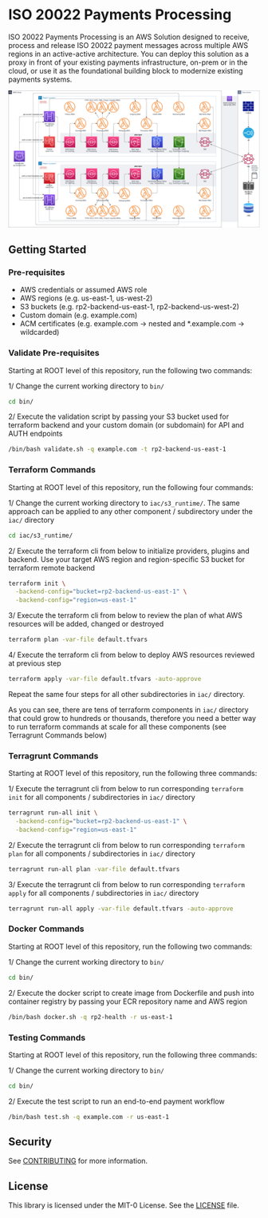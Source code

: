 # ISO 20022 Payments Processing

ISO 20022 Payments Processing is an AWS Solution designed to receive, process
and release ISO 20022 payment messages across multiple AWS regions in an
active-active architecture. You can deploy this solution as a proxy in front of
your existing payments infrastructure, on-prem or in the cloud, or use it as
the foundational building block to modernize existing payments systems.

![Architecture Diagram](./docs/architecture.png "Event Driven Architecture")

## Getting Started

### Pre-requisites

* AWS credentials or assumed AWS role
* AWS regions (e.g. us-east-1, us-west-2)
* S3 buckets (e.g. rp2-backend-us-east-1, rp2-backend-us-west-2)
* Custom domain (e.g. example.com)
* ACM certificates (e.g. example.com -> nested and *.example.com -> wildcarded)

### Validate Pre-requisites

Starting at ROOT level of this repository, run the following two commands:

1/ Change the current working directory to `bin/`

  ```sh
  cd bin/
  ```

2/ Execute the validation script by passing your S3 bucket used for terraform
backend and your custom domain (or subdomain) for API and AUTH endpoints

  ```sh
  /bin/bash validate.sh -q example.com -t rp2-backend-us-east-1
  ```

### Terraform Commands

Starting at ROOT level of this repository, run the following four commands:

1/ Change the current working directory to `iac/s3_runtime/`. The same approach
can be applied to any other component / subdirectory under the `iac/` directory

  ```sh
  cd iac/s3_runtime/
  ```

2/ Execute the terraform cli from below to initialize providers, plugins and
backend. Use your target AWS region and region-specific S3 bucket for terraform
remote backend

  ```sh
  terraform init \
    -backend-config="bucket=rp2-backend-us-east-1" \
    -backend-config="region=us-east-1"
  ```

3/ Execute the terraform cli from below to review the plan of what AWS resources
will be added, changed or destroyed

  ```sh
  terraform plan -var-file default.tfvars
  ```

4/ Execute the terraform cli from below to deploy AWS resources reviewed at
previous step

  ```sh
  terraform apply -var-file default.tfvars -auto-approve
  ```

Repeat the same four steps for all other subdirectories in `iac/` directory.

As you can see, there are tens of terraform components in `iac/` directory that
could grow to hundreds or thousands, therefore you need a better way to run
terraform commands at scale for all these components (see Terragrunt Commands
below)

### Terragrunt Commands

Starting at ROOT level of this repository, run the following three commands:

1/ Execute the terragrunt cli from below to run corresponding `terraform init`
for all components / subdirectories in `iac/` directory

  ```sh
  terragrunt run-all init \
    -backend-config="bucket=rp2-backend-us-east-1" \
    -backend-config="region=us-east-1"
  ```

2/ Execute the terragrunt cli from below to run corresponding `terraform plan`
for all components / subdirectories in `iac/` directory

  ```sh
  terragrunt run-all plan -var-file default.tfvars
  ```

3/ Execute the terragrunt cli from below to run corresponding `terraform apply`
for all components / subdirectories in `iac/` directory

  ```sh
  terragrunt run-all apply -var-file default.tfvars -auto-approve
  ```

### Docker Commands

Starting at ROOT level of this repository, run the following two commands:

1/ Change the current working directory to `bin/`

  ```sh
  cd bin/
  ```

2/ Execute the docker script to create image from Dockerfile and push into
container registry by passing your ECR repository name and AWS region

  ```sh
  /bin/bash docker.sh -q rp2-health -r us-east-1
  ```

### Testing Commands

Starting at ROOT level of this repository, run the following three commands:

1/ Change the current working directory to `bin/`

  ```sh
  cd bin/
  ```

2/ Execute the test script to run an end-to-end payment workflow

  ```sh
  /bin/bash test.sh -q example.com -r us-east-1
  ```

## Security

See [CONTRIBUTING](./CONTRIBUTING.md#security-issue-notifications) for more
information.

## License

This library is licensed under the MIT-0 License. See the [LICENSE](./LICENSE)
file.
